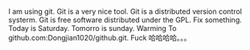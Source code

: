 I am using git.
Git is a very nice tool. 
Git is a distributed version control systerm.
Git is free software distributed under the GPL.
Fix something.
Today is Saturday.
Tomorro is sunday.
Warming To github.com:Dongjian1020/github.git.
Fuck 哈哈哈哈。。。

